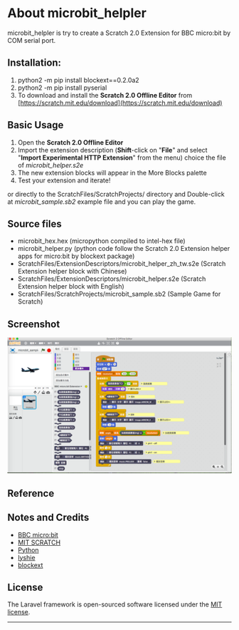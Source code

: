 # About microbit_helpler
microbit_helpler is try to create a Scratch 2.0 Extension for BBC micro:bit by COM serial port.

## Installation:
1. python2 -m pip install blockext==0.2.0a2
2. python2 -m pip install pyserial
3. To download and install the **Scratch 2.0 Offline Editor** from [https://scratch.mit.edu/download](https://scratch.mit.edu/download)

## Basic Usage
1. Open the **Scratch 2.0 Offline Editor**
2. Import the extension description (**Shift**-click on "**File**" and select "**Import Experimental HTTP Extension**" from the menu)
choice the file of _microbit_helper.s2e_
3. The new extension blocks will appear in the More Blocks palette
4. Test your extension and iterate!

or directly to the ScratchFiles/ScratchProjects/ directory and Double-click at _microbit_sample.sb2_ example file and you can play the game.

## Source files

* microbit_hex.hex  (micropython compiled to intel-hex file)
* microbit_helper.py  (python code follow the Scratch 2.0 Extension helper apps for micro:bit by blockext package)
* ScratchFiles/ExtensionDescriptors/microbit_helper_zh_tw.s2e  (Scratch Extension helper block with Chinese)
* ScratchFiles/ExtensionDescriptors/microbit_helper.s2e  (Scratch Extension helper block with English)
* ScratchFiles/ScratchProjects/microbit_sample.sb2  (Sample Game for Scratch)

## Screenshot
![image](https://github.com/dvsseed/microbit_helpler/blob/master/Scratch_2_Offline_Editor.png)

## Reference

## Notes and Credits
* [BBC micro:bit](http://microbit.org/)
* [MIT SCRATCH](https://scratch.mit.edu/)
* [Python](https://www.python.org/)
* [lyshie](https://github.com/lyshie/scratch2-microbit)
* [blockext](http://blockext.org)

## License

The Laravel framework is open-sourced software licensed under the [MIT license](http://opensource.org/licenses/MIT).

-----------------------------------------------------------
